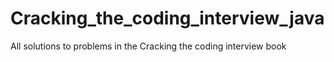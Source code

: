 # Cracking_the_coding_interview_java
All solutions to problems in the Cracking the coding interview book
